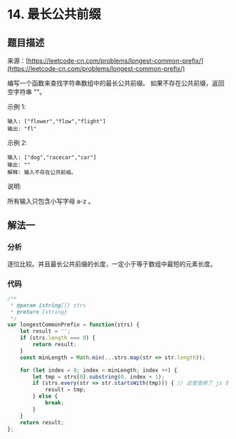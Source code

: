 # 14. 最长公共前缀

## 题目描述

来源：[https://leetcode-cn.com/problems/longest-common-prefix/](https://leetcode-cn.com/problems/longest-common-prefix/)

编写一个函数来查找字符串数组中的最长公共前缀。
如果不存在公共前缀，返回空字符串 ""。

示例 1:
```
输入: ["flower","flow","flight"]
输出: "fl"
```

示例 2:
```
输入: ["dog","racecar","car"]
输出: ""
解释: 输入不存在公共前缀。
```

说明:

所有输入只包含小写字母 a-z 。

## 解法一

### 分析

逐位比较。并且最长公共前缀的长度，一定小于等于数组中最短的元素长度。

### 代码

```javascript
/**
 * @param {string[]} strs
 * @return {string}
 */
var longestCommonPrefix = function(strs) {
    let result = '';
    if (strs.length === 0) {
        return result;
    }
    const minLength = Math.min(...strs.map(str => str.length));

    for (let index = 0; index < minLength; index ++) {
        let tmp = strs[0].substring(0, index + 1);
        if (strs.every(str => str.startsWith(tmp))) { // 这里借用了 js 的 array.every 方法，本质还是一个循环调用
            result = tmp;
        } else {
            break;
        }
    }
    return result;
};
```
